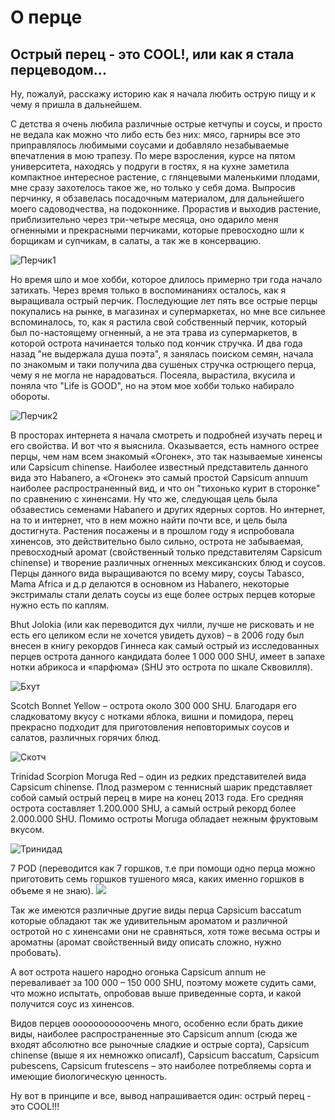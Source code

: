 # О перце

## Острый перец - это COOL!, или как я стала перцеводом...

Ну, пожалуй, расскажу историю как я начала любить острую пищу и к чему я пришла в дальнейшем.

С детства я очень любила различные острые кетчупы и соусы, и просто не ведала как можно что либо есть без них: мясо, гарниры все это приправлялось любимыми соусами и добавляло незабываемые впечатления в мою трапезу. По мере взросления, курсе на пятом университета, находясь у подруги в гостях, я на кухне заметила компактное интересное растение, с глянцевыми маленькими плодами, мне сразу захотелось такое же, но только у себя дома. Выпросив перчинку, я обзавелась посадочным материалом, для дальнейшего моего садоводчества, на подоконнике. Прорастив и выходив растение, приблизительно через три-четыре месяца, оно одарило меня огненными и прекрасными перчиками, которые превосходно шли к борщикам и супчикам, в салаты, а так же в консервацию.

![Перчик1](https://github.com/DTanya/peppers/blob/work/explosive_ember.jpg)

Но время шло и мое хобби, которое длилось примерно три года начало затихать. Через время только в воспоминаниях осталось, как я выращивала острый перчик. Последующие лет пять все острые перцы покупались на рынке, в магазинах и супермаркетах, но мне все сильнее вспоминалось, то, как я растила свой собственный перчик, который был по-настоящему огненный, а не эта трава из супермаркетов, в которой острота начинается только под кончик стручка. И два года назад "не выдержала душа поэта", я занялась поиском семян, начала по знакомым и таки получила два сушеных стручка острющего перца, чему я не могла не нарадоваться. Посеяла, вырастила, вкусила и поняла что "Life is GOOD", но на этом мое хобби только набирало обороты.

![Перчик2](https://github.com/DTanya/peppers/blob/work/filius_blue.jpg)

В просторах интернета я начала смотреть и подробней изучать перец и его свойства. И вот что я выяснила. Оказывается, есть намного острее перцы, чем нам всем знакомый «Огонек», это так называемые хиненсы или Capsicum chinense. Наиболее известный представитель данного вида это Habanero, а «Огонек» это самый простой Сapsicum annuum наиболее распространенный вид, и что он "тихонько курит в сторонке" по сравнению с хиненсами. Ну что же, следующая цель была обзавестись семенами Habanero и других ядерных сортов. Но интернет, на то и интернет, что в нем можно найти почти все, и цель была достигнута. Растения посажены и в прошлом году я испробовала хиненсов, это действительно было сильно, острота не забываемая, превосходный аромат (свойственный только представителям Capsicum chinense) и творение различных огненных мексиканских блюд и соусов. Перцы данного вида выращиваются по всему миру, соусы Tabasco, Mama Africa и д.р делаются в основном из Habanero, некоторые экстрималы стали делать соусы из еще более острых перцев которые нужно есть по каплям.

Bhut Jolokia (или как переводится дух чилли, лучше не рисковать и не есть его целиком если не хочется увидеть духов) – в 2006 году был внесен в книгу рекордов Гиннеса как самый острый из исследованных перцев острота данного кандидата более 1 000 000 SHU, имеет в запахе нотки абрикоса и «парфюма» (SHU это острота по шкале Сквовилля).

![Бхут](https://github.com/DTanya/peppers/blob/work/bhut_jolokia.jpg)

Scotch Bonnet Yellow – острота около 300 000 SHU. Благодаря его сладковатому вкусу с нотками яблока, вишни и помидора, перец прекрасно подходит для приготовления неповторимых соусов и салатов, различных горячих блюд.

![Скотч](https://github.com/DTanya/peppers/blob/work/scotch_bonnet_yellow.jpg)

Trinidad Scorpion Moruga Red – один из редких представителей вида Capsicum chinense. Плод размером с теннисный шарик представляет собой самый острый перец в мире на конец 2013 года. Его средняя острота составляет 1.200.000 SHU, а самый острый рекорд более 2.000.000 SHU. Помимо остроты Moruga обладает нежным фруктовым вкусом.

![Тринидад](https://github.com/DTanya/peppers/blob/work/carolina_reaper.jpg)

7 POD (переводится как 7 горшков, т.е при помощи одно перца можно приготовить семь горшков тушеного мяса, каких именно горшков в объеме я не знаю).
![](https://plantium.ru/image/catalog/seeds/peppers/chinense/trinidad_scorpion/7_pot/7-pot-jonah/7-pot-jonah-plantium.ru.jpg)

Так же имеются различные другие виды перца Capsicum baccatum которые обладают так же удивительным ароматом и различной остротой но с хиненсами они не сравняться, хотя тоже весьма остры и ароматны (аромат свойственный виду описать сложно, нужно пробовать).

А вот острота нашего народно огонька Capsicum annum не переваливает за 100 000 – 150 000 SHU, поэтому можете судить сами, что можно испытать, опробовав выше приведенные сорта, и какой получится соус из хиненсов.

Видов перцев ооооооооооочень много, особенно если брать дикие виды, наиболее распространенные это Capsicum annum (сюда же входят абсолютно все рыночные сладкие и острые сорта), Capsicum chinense (выше я их немножко описалf), Capsicum baccatum, Capsicum pubescens, Capsicum frutescens – это наиболее потребляемы сорта и имеющие биологическую ценность.

Ну вот в принципе и все, вывод напрашивается один: острый перец - это COOL!!!
